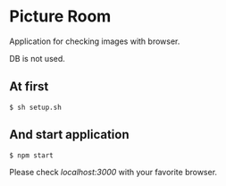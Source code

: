 # Picture Room

Application for checking images with browser.

DB is not used.

## At first

`$ sh setup.sh`

## And start application

`$ npm start`

Please check *localhost:3000* with your favorite browser.